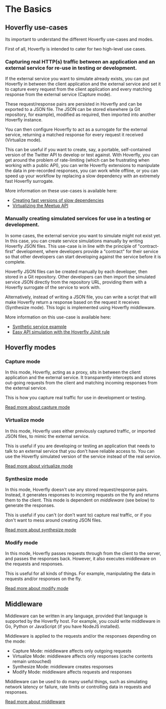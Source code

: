 # The Basics

## Hoverfly use-cases

Its important to understand the different Hoverfly use-cases and modes.

First of all, Hoverfly is intended to cater for two high-level use cases.

### Capturing real HTTP(s) traffic between an application and an external service for re-use in testing or development.

If the external service you want to simulate already exists, you can put Hoverfly in between the client application and the external service and set it to capture every request from the client application and every matching response from the external service (Capture mode).

These request/response pairs are persisted in Hoverfly and can be exported to a JSON file. The JSON can be stored elsewhere (a Git repository, for example), modified as required, then imported into another Hoverfly instance.

You can then configure Hoverfly to act as a surrogate for the external service, returning a matched response for every request it received (Virtualize mode).

This can be useful if you want to create, say, a portable, self-contained version of the Twitter API to develop or test against. With Hoverfly, you can get around the problem of rate-limiting (which can be frustrating when working with a public API), you can write Hoverfly extensions to manipulate the data in pre-recorded responses, you can work while offline, or you can speed up your workflow by replacing a slow dependency with an extremely fast Hoverfly surrogate.

More information on these use-cases is available here:

* [Creating fast versions of slow dependencies](http://www.specto.io/blog/speeding-up-your-slow-dependencies.html)
* [Virtualizing the Meetup API](http://www.specto.io/blog/hoverfly-meetup-api.html)


### Manually creating simulated services for use in a testing or development.

In some cases, the external service you want to simulate might not exist yet. In this case, you can create service simulations manually by writing Hoverfly JSON files. This use-case is in line with the principle of "contract-first" development, where developers provide a "contract" for their service so that other developers can start developing against the service before it is complete.

Hoverfly JSON files can be created manually by each developer, then stored in a Git repository. Other developers can then import the simulated service JSON directly from the repository URL, providing them with a Hoverfly surrogate of the service to work with.

Alternatively, instead of writing a JSON file, you can write a script that will make Hoverfly return a response based on the request it receives (Synthesize mode). This logic is implemented using Hoverfly middleware.  

More information on this use-case is available here:

* [Synthetic service example](https://github.com/SpectoLabs/hoverfly/tree/master/examples/middleware/synthetic_flight_search)
* [Easy API simulation with the Hoverfly JUnit rule](https://specto.io/blog/hoverfly-junit-api-simulation.html)

## Hoverfly modes

### Capture mode

In this mode, Hoverfly, acting as a proxy, sits in between the client application and the external service. It transparently intercepts and stores out-going requests from the client and matching incoming responses from the external service.

This is how you capture real traffic for use in development or testing.

[Read more about capture mode](../usage/capture.md)

### Virtualize mode

In this mode, Hoverfly uses either previously captured traffic, or imported JSON files, to mimic the external service.

This is useful if you are developing or testing an application that needs to talk to an external service that you don't have reliable access to. You can use the Hoverfly simulated version of the service instead of the real service.

[Read more about virtualize mode](../usage/virtualize.md)

### Synthesize mode

In this mode, Hoverfly doesn't use any stored request/response pairs. Instead, it generates responses to incoming requests on the fly and returns them to the client. This mode is dependent on *middleware* (see below) to generate the responses.

This is useful if you can't (or don't want to) capture real traffic, or if you don't want to mess around creating JSON files.

[Read more about synthesize mode](../usage/synthesize.md)

### Modify mode

In this mode, Hoverfly passes requests through from the client to the server, and passes the responses back. However, it also executes middleware on the requests and responses.

This is useful for all kinds of things. For example, manipulating the data in requests and/or responses on the fly.

[Read more about modify mode](../usage/modify.md)

## Middleware

Middleware can be written in any language, provided that language is supported by the Hoverfly host. For example, you could write middleware in Go, Python or JavaScript (if you have NodeJS installed).

Middleware is applied to the requests and/or the responses depending on the mode:

* Capture Mode: middleware affects only outgoing requests
* Virtualize Mode: middleware affects only responses (cache contents remain untouched)
* Synthesize Mode: middleware creates responses
* Modify Mode: middleware affects requests and responses

Middleware can be used to do many useful things, such as simulating network latency or failure, rate limits or controlling data in requests and responses.

[Read more about middleware](../usage/middleware.md)
